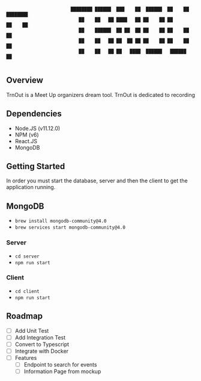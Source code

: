 ```
                        ████████ ██████  ███    ██  ██████  ██    ██ ████████ 
                           ██    ██   ██ ████   ██ ██    ██ ██    ██    ██    
                           ██    ██████  ██ ██  ██ ██    ██ ██    ██    ██    
                           ██    ██   ██ ██  ██ ██ ██    ██ ██    ██    ██    
                           ██    ██   ██ ██   ████  ██████   ██████     ██    
                                                    
```
## Overview
TrnOut is a Meet Up organizers dream tool. TrnOut is dedicated to recording 

## Dependencies
* Node.JS (v11.12.0)
* NPM (v6)
* React.JS
* MongoDB

## Getting Started
In order you must start the database, server and then the client to get the application running.

## MongoDB
* `brew install mongodb-community@4.0`
* `brew services start mongodb-community@4.0`

### Server
* `cd server`
* `npm run start`

### Client
* `cd client`
* `npm run start`

## Roadmap
- [ ] Add Unit Test
- [ ] Add Integration Test
- [ ] Convert to Typescript
- [ ] Integrate with Docker
- [ ] Features
    - [ ] Endpoint to search for events
    - [ ] Information Page from mockup
